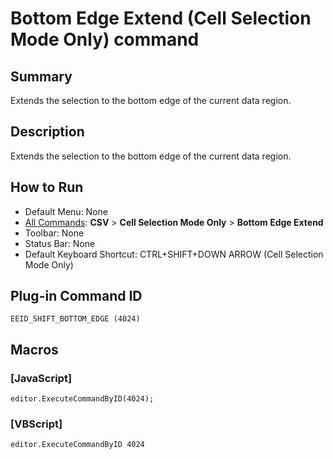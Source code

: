 # Bottom Edge Extend (Cell Selection Mode Only) command

## Summary

Extends the selection to the bottom edge of the current data region.

## Description

Extends the selection to the bottom edge of the current data region.

## How to Run

- Default Menu: None
- [All Commands](../tools/all_commands): **CSV** \> **Cell Selection Mode Only** \> **Bottom Edge Extend**
- Toolbar: None
- Status Bar: None
- Default Keyboard Shortcut: CTRL+SHIFT+DOWN ARROW (Cell Selection Mode Only)

## Plug-in Command ID

```
EEID_SHIFT_BOTTOM_EDGE (4024)```

## Macros

### \[JavaScript\]

```
editor.ExecuteCommandByID(4024);
```

### \[VBScript\]

```
editor.ExecuteCommandByID 4024
```
